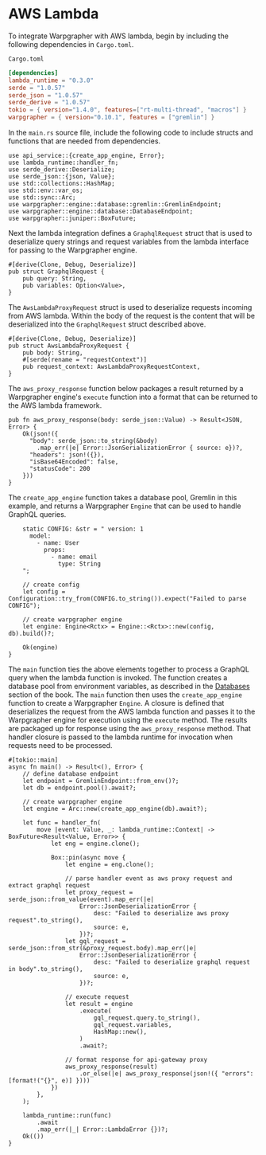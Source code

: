 # AWS Lambda

To integrate Warpgrapher with AWS lambda, begin by including the following dependencies in `Cargo.toml`. 

`Cargo.toml`

```toml
[dependencies]
lambda_runtime = "0.3.0"
serde = "1.0.57"
serde_json = "1.0.57"
serde_derive = "1.0.57"
tokio = { version="1.4.0", features=["rt-multi-thread", "macros"] }
warpgrapher = { version="0.10.1", features = ["gremlin"] }
```

In the `main.rs` source file, include the following code to include structs and functions that are needed from dependencies.

```
use api_service::{create_app_engine, Error};
use lambda_runtime::handler_fn;
use serde_derive::Deserialize;
use serde_json::{json, Value};
use std::collections::HashMap;
use std::env::var_os;
use std::sync::Arc;
use warpgrapher::engine::database::gremlin::GremlinEndpoint;
use warpgrapher::engine::database::DatabaseEndpoint;
use warpgrapher::juniper::BoxFuture;
```

Next the lambda integration defines a `GraphqlRequest` struct that is used to deserialize query strings and request variables from the lambda interface for passing to the Warpgrapher engine.

```
#[derive(Clone, Debug, Deserialize)]
pub struct GraphqlRequest {
    pub query: String,
    pub variables: Option<Value>,
}
```

The `AwsLambdaProxyRequest` struct is used to deserialize requests incoming from AWS lambda. Within the body of the request is the content that will be deserialized into the `GraphqlRequest` struct described above.

```
#[derive(Clone, Debug, Deserialize)]
pub struct AwsLambdaProxyRequest {
    pub body: String,
    #[serde(rename = "requestContext")]
    pub request_context: AwsLambdaProxyRequestContext,
}
```

The `aws_proxy_response` function below packages a result returned by a Warpgrapher engine's `execute` function into a format that can be returned to the AWS lambda framework.

```
pub fn aws_proxy_response(body: serde_json::Value) -> Result<JSON, Error> {
    Ok(json!({
      "body": serde_json::to_string(&body)
        .map_err(|e| Error::JsonSerializationError { source: e})?,
      "headers": json!({}),
      "isBase64Encoded": false,
      "statusCode": 200
    }))
}
```

The `create_app_engine` function takes a database pool, Gremlin in this example, and returns a Warpgrapher `Engine` that can be used to handle GraphQL queries.

```
    static CONFIG: &str = " version: 1
      model:
        - name: User
          props:
            - name: email
              type: String
    ";

    // create config
    let config = Configuration::try_from(CONFIG.to_string()).expect("Failed to parse CONFIG");

    // create warpgrapher engine
    let engine: Engine<Rctx> = Engine::<Rctx>::new(config, db).build()?;

    Ok(engine)
}
```

The `main` function ties the above elements together to process a GraphQL query when the lambda function is invoked. The function creates a database pool from environment variables, as described in the [Databases](./configuration/databases.html) section of the book. The `main` function then uses the `create_app_engine` function to create a Warpgrapher `Engine`. A closure is defined that deserializes the request from the AWS lambda function and passes it to the Warpgrapher engine for execution using the `execute` method.  The results are packaged up for response using the `aws_proxy_response` method.  That handler closure is passed to the lambda runtime for invocation when requests need to be processed.

```
#[tokio::main]
async fn main() -> Result<(), Error> {
    // define database endpoint
    let endpoint = GremlinEndpoint::from_env()?;
    let db = endpoint.pool().await?;

    // create warpgrapher engine
    let engine = Arc::new(create_app_engine(db).await?);

    let func = handler_fn(
        move |event: Value, _: lambda_runtime::Context| -> BoxFuture<Result<Value, Error>> {
            let eng = engine.clone();

            Box::pin(async move {
                let engine = eng.clone();

                // parse handler event as aws proxy request and extract graphql request
                let proxy_request = serde_json::from_value(event).map_err(|e| 
                    Error::JsonDeserializationError {
                        desc: "Failed to deserialize aws proxy request".to_string(),
                        source: e,
                    })?;
                let gql_request = serde_json::from_str(&proxy_request.body).map_err(|e| 
                    Error::JsonDeserializationError {
                        desc: "Failed to deserialize graphql request in body".to_string(),
                        source: e,
                    })?;

                // execute request
                let result = engine
                    .execute(
                        gql_request.query.to_string(),
                        gql_request.variables,
                        HashMap::new(),
                    )
                    .await?;

                // format response for api-gateway proxy
                aws_proxy_response(result)
                    .or_else(|e| aws_proxy_response(json!({ "errors": [format!("{}", e)] })))
            })
        },
    );

    lambda_runtime::run(func)
        .await
        .map_err(|_| Error::LambdaError {})?;
    Ok(())
}
```